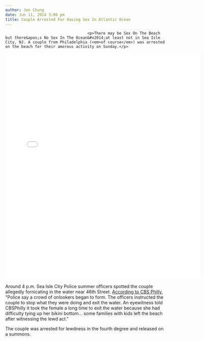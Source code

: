 ```yaml
---
author: Jen Chung
date: Jun 11, 2014 3:06 pm
title: Couple Arrested For Having Sex In Atlantic Ocean
---
```


	
										<p>There may be Sex On The Beach but there&apos;s No Sex In The Ocean&#x2014;at least not in Sea Isle City, NJ. A couple from Philadelphia (<em>of course</em>) was arrested on the beach for their amorous activity on Sunday.</p>

<center><iframe src="//web.archive.org/web/20161021105007if_/http://instagram.com/p/o_7e1SFwwY/embed/" width="612" height="710" frameborder="0" scrolling="no" allowtransparency="true"></iframe></center>

<p>Around 4 p.m. Sea Isle City Police summer officers spotted the couple allegedly fornicating in the water near 46th Street. <a href="https://web.archive.org/web/20161021105007/http://philadelphia.cbslocal.com/2014/06/09/couple-busted-for-alleged-lewd-act-in-ocean-in-sea-isle-city/">According to CBS Philly</a>, &quot;Police say a crowd of onlookers began to form. The officers instructed the couple to stop what they were doing and exit the water. An eyewitness told CBSPhilly it took the female a long time to exit the water because she had difficulty tying up her bikini bottom... some families with kids left the beach after witnessing the lewd act.&quot;</p>

<p>The couple was arrested for lewdness in the fourth degree and released on a summons. </p>					
										
									
				